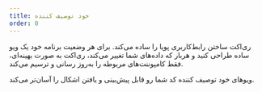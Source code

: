 ```yaml
---
title: خود توصیف کننده
order: 0
---
```


ری‌اکت ساختن رابط‌کاربری پویا را ساده می‌کند. برای هر وضعیت برنامه خود یک ویو ساده طراحی کنید و هربار که داده‌های شما تغییر می‌کند، ری‌اکت به صورت بهینه‌‌ای، فقط کامپوننت‌های مربوطه را به‌روز رسانی و ترسیم می‌کند.

ویوهای خود توصیف کننده کد شما رو قابل پیش‌بینی و یافتن اشکال را آسان‌تر می‌کند.